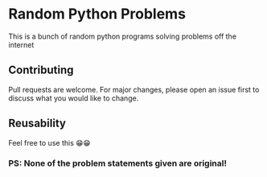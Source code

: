 #  Random Python Problems
This is a bunch of random python programs solving problems off the internet


## Contributing
Pull requests are welcome. For major changes, please open an issue first to discuss what you would like to change.

## Reusability

Feel free to use this 😁😁

### PS: None of the problem statements given are original!
